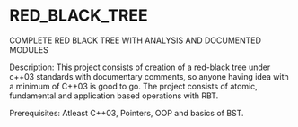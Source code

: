 # RED_BLACK_TREE
COMPLETE RED BLACK TREE WITH ANALYSIS AND DOCUMENTED MODULES


Description: This project consists of creation of a red-black tree under c++03 standards with documentary
                comments, so anyone having idea with a minimum of C++03 is good to go. The project consists
                of atomic, fundamental and application based operations with RBT. 
                
Prerequisites: Atleast C++03, Pointers, OOP and basics of BST.
